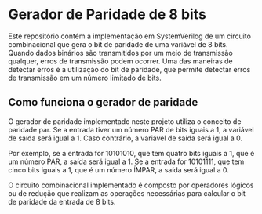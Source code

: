 # Gerador de Paridade de 8 bits
Este repositório contém a implementação em SystemVerilog de um circuito combinacional que gera o bit de paridade de uma variável de 8 bits. Quando dados binários são transmitidos por um meio de transmissão qualquer, erros de transmissão podem ocorrer. Uma das maneiras de detectar erros é a utilização do bit de paridade, que permite detectar erros de transmissão em um número limitado de bits.

## Como funciona o gerador de paridade
O gerador de paridade implementado neste projeto utiliza o conceito de paridade par. Se a entrada tiver um número PAR de bits iguais a 1, a variável de saída será igual a 1. Caso contrário, a variável de saída será igual a 0.

Por exemplo, se a entrada for 10101010, que tem quatro bits iguais a 1, que é um número PAR, a saída será igual a 1. Se a entrada for 10101111, que tem cinco bits iguais a 1, que é um número ÍMPAR, a saída será igual a 0.

O circuito combinacional implementado é composto por operadores lógicos ou de redução que realizam as operações necessárias para calcular o bit de paridade da entrada de 8 bits.

